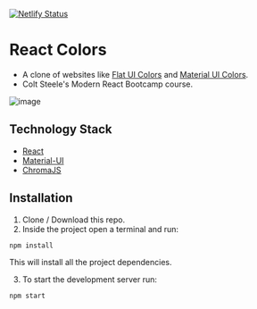 [![Netlify Status](https://api.netlify.com/api/v1/badges/13113204-ef7e-484f-91ef-d15b6de3b8bd/deploy-status)](https://app.netlify.com/sites/reactcolors-v1/deploys)

# React Colors

- A clone of websites like [Flat UI Colors](https://flatuicolors.com/) and [Material UI Colors](http://materialuicolors.co/?utm_source=launchers).
- Colt Steele's Modern React Bootcamp course.

![image](https://i.imgur.com/9x1F9At.png)

## Technology Stack
* [React](https://reactjs.org)
* [Material-UI](https://material-ui.com)
* [ChromaJS](https://gka.github.io/chroma.js/)

## Installation
1. Clone / Download this repo.
2. Inside the project open a terminal and run:
```bash
npm install
```
This will install all the project dependencies.

3. To start the development server run:
```bash
npm start
```
